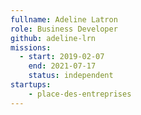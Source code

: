 ```yaml
---
fullname: Adeline Latron
role: Business Developer
github: adeline-lrn
missions:
  - start: 2019-02-07
    end: 2021-07-17
    status: independent
startups:
    - place-des-entreprises
---
```



